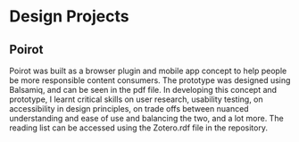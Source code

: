 # Design Projects

## Poirot 
Poirot was built as a browser plugin and mobile app concept to help people be more responsible content consumers. The prototype was designed using Balsamiq, and can be seen in the pdf file. In developing this concept and prototype, I learnt critical skills on user research, usability testing, on accessibility in design principles, on trade offs between nuanced understanding and ease of use and balancing the two, and a lot more. The reading list can be accessed using the Zotero.rdf file in the repository. 
